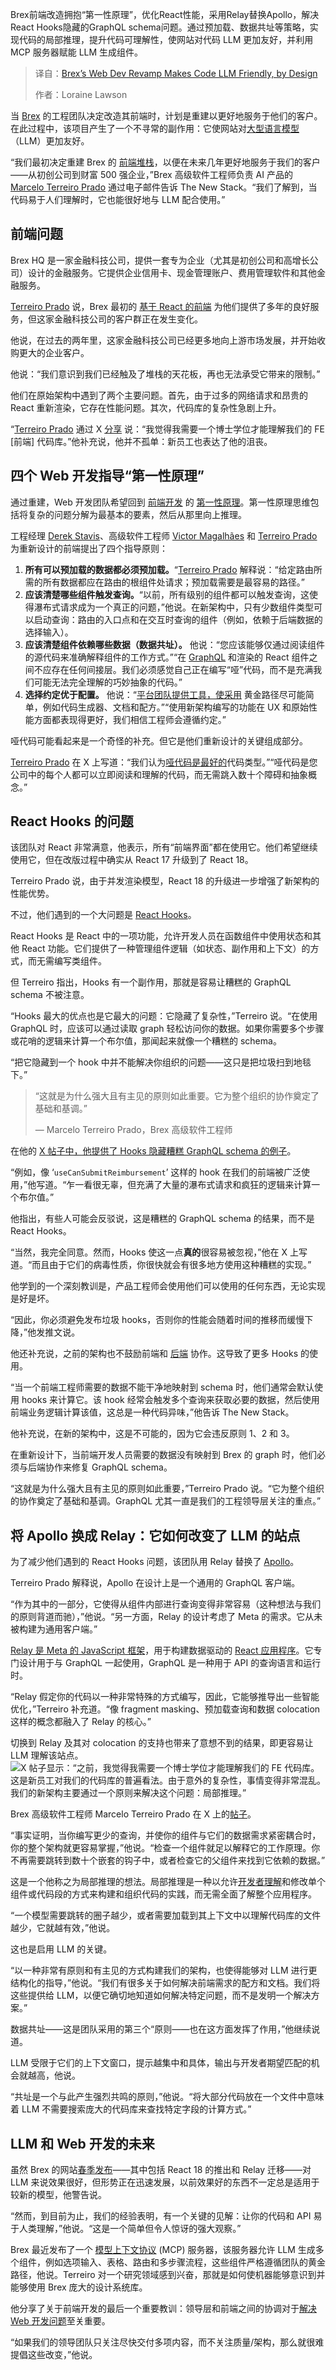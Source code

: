 <!--
title: Brex的Web开发改造在设计上对代码LLM友好
cover: https://cdn.thenewstack.io/media/2025/03/3469338d-hooks.png
summary: Brex前端改造拥抱“第一性原理”，优化React性能，采用Relay替换Apollo，解决React Hooks隐藏的GraphQL schema问题。通过预加载、数据共址等策略，实现代码的局部推理，提升代码可理解性，使网站对代码 LLM 更加友好，并利用 MCP 服务器赋能 LLM 生成组件。
-->

Brex前端改造拥抱“第一性原理”，优化React性能，采用Relay替换Apollo，解决React Hooks隐藏的GraphQL schema问题。通过预加载、数据共址等策略，实现代码的局部推理，提升代码可理解性，使网站对代码 LLM 更加友好，并利用 MCP 服务器赋能 LLM 生成组件。

> 译自：[Brex’s Web Dev Revamp Makes Code LLM Friendly, by Design](https://thenewstack.io/brexs-web-dev-revamp-makes-code-llm-friendly-by-design/)
> 
> 作者：Loraine Lawson

当 [Brex](https://www.brex.com/) 的工程团队决定改造其前端时，计划是重建以更好地服务于他们的客户。在此过程中，该项目产生了一个不寻常的副作用：它使网站对[大型语言模型](https://thenewstack.io/top-5-large-language-models-and-how-to-use-them-effectively/)（LLM）更加友好。

“我们最初决定重建 Brex 的 [前端堆栈](https://roadmap.sh/frontend)，以便在未来几年更好地服务于我们的客户——从初创公司到财富 500 强企业，”Brex 高级软件工程师负责 AI 产品的 [Marcelo Terreiro Prado](https://www.linkedin.com/in/marcelo-t-prado/?originalSubdomain=br) 通过电子邮件告诉 The New Stack。“我们了解到，当代码易于人们理解时，它也能很好地与 LLM 配合使用。”

## 前端问题

Brex HQ 是一家金融科技公司，提供一套专为企业（尤其是初创公司和高增长公司）设计的金融服务。它提供企业信用卡、现金管理账户、费用管理软件和其他金融服务。

[Terreiro Prado](https://www.linkedin.com/in/marcelo-t-prado/?originalSubdomain=br) 说，Brex 最初的 [基于 React 的前端](https://thenewstack.io/new-york-public-library-on-choosing-react-to-rebuild-website/) 为他们提供了多年的良好服务，但这家金融科技公司的客户群正在发生变化。

他说，在过去的两年里，这家金融科技公司已经更多地向上游市场发展，并开始收购更大的企业客户。

他说：“我们意识到我们已经触及了堆栈的天花板，再也无法承受它带来的限制。”

他们在原始架构中遇到了两个主要问题。首先，由于过多的网络请求和昂贵的 React 重新渲染，它存在性能问题。其次，代码库的复杂性急剧上升。

“[Terreiro Prado](https://www.linkedin.com/in/marcelo-t-prado/?originalSubdomain=br) 通过 X [分享](https://x.com/marceloterreiro/status/1883148631123071228) 说：“我觉得我需要一个博士学位才能理解我们的 FE [前端] 代码库。”他补充说，他并不孤单：新员工也表达了他的沮丧。

## 四个 Web 开发指导“第一性原理”

通过重建，Web 开发团队希望回到 [前端开发](https://thenewstack.io/introduction-to-frontend-development) 的 [第一性原理](https://thenewstack.io/web-development-trends-in-2024-a-shift-back-to-simplicity/)。第一性原理思维包括将复杂的问题分解为最基本的要素，然后从那里向上推理。

工程经理 [Derek Stavis](https://www.linkedin.com/in/derekstavis/)、高级软件工程师 [Victor Magalhães](https://www.linkedin.com/in/vhfmag/?originalSubdomain=br) 和 [Terreiro Prado](https://www.linkedin.com/in/marcelo-t-prado/?originalSubdomain=br) 为重新设计的前端提出了四个指导原则：

1. **所有可以预加载的数据都必须预加载。**“[Terreiro Prado](https://www.linkedin.com/in/marcelo-t-prado/?originalSubdomain=br) 解释说：“给定路由所需的所有数据都应在路由的根组件处请求；预加载需要是最容易的路径。”
2. **应该清楚哪些组件触发查询。**“以前，所有级别的组件都可以触发查询，这使得瀑布式请求成为一个真正的问题，”他说。在新架构中，只有少数组件类型可以启动查询：路由的入口点和在交互时查询的组件（例如，依赖于后端数据的选择输入）。
3. **应该清楚组件依赖哪些数据（数据共址）。** 他说：“您应该能够仅通过阅读组件的源代码来准确解释组件的工作方式。”“在 [GraphQL](https://thenewstack.io/how-apollo-makes-llms-more-reliable-with-graphql/) 和渲染的 React 组件之间不应存在任何间接层。我们必须感觉自己正在编写“哑”代码，而不是充满我们可能无法完全理解的巧妙抽象的代码。”
4. **选择约定优于配置。** 他说：“[平台团队提供工具，使采用](https://thenewstack.io/platform-teams-adopt-these-7-developer-productivity-drivers/) 黄金路径尽可能简单，例如代码生成器、文档和配方。”“使用新架构编写的功能在 UX 和原始性能方面都表现得更好，我们相信工程师会遵循约定。”

哑代码可能看起来是一个奇怪的补充。但它是他们重新设计的关键组成部分。

[Terreiro Prado](https://www.linkedin.com/in/marcelo-t-prado/?originalSubdomain=br) 在 X 上写道：“我们认为[哑代码是最好的](https://x.com/marceloterreiro/status/1883148626891047309)代码类型。”“哑代码是您公司中的每个人都可以立即阅读和理解的代码，而无需跳入数十个障碍和抽象概念。”

## React Hooks 的问题

该团队对 React 非常满意，他表示，所有“前端界面”都在使用它。他们希望继续使用它，但在改版过程中确实从 React 17 升级到了 React 18。

Terreiro Prado 说，由于并发渲染模型，React 18 的升级进一步增强了新架构的性能优势。

不过，他们遇到的一个大问题是 [React Hooks](https://react.dev/reference/react/hooks)。

React Hooks 是 React 中的一项功能，允许开发人员在函数组件中使用状态和其他 React 功能。它们提供了一种管理组件逻辑（如状态、副作用和上下文）的方式，而无需编写类组件。

但 Terreiro 指出，Hooks 有一个副作用，那就是容易让糟糕的 GraphQL schema 不被注意。

“Hooks 最大的优点也是它最大的问题：它隐藏了复杂性，”Terreiro 说。“在使用 GraphQL 时，应该可以通过读取 graph 轻松访问你的数据。如果你需要多个步骤或花哨的逻辑来计算一个布尔值，那闻起来就像一个糟糕的 schema。

“把它隐藏到一个 hook 中并不能解决你组织的问题——这只是把垃圾扫到地毯下。”

> “这就是为什么强大且有主见的原则如此重要。它为整个组织的协作奠定了基础和基调。”
>
> — Marcelo Terreiro Prado，Brex 高级软件工程师

在他的 [X 帖子中，他提供了 Hooks 隐藏糟糕 GraphQL schema 的例子](https://x.com/marceloterreiro/status/1883148624785441144)。

“例如，像 ‘`useCanSubmitReimbursement`’ 这样的 hook 在我们的前端被广泛使用，”他写道。“乍一看很无辜，但充满了大量的瀑布式请求和疯狂的逻辑来计算一个布尔值。”

他指出，有些人可能会反驳说，这是糟糕的 GraphQL schema 的结果，而不是 React Hooks。

“当然，我完全同意。然而，Hooks 使这一点**真的**很容易被忽视，”他在 X 上写道。“而且由于它们的病毒性质，你很快就会有很多地方使用这种糟糕的实现。”

他学到的一个深刻教训是，产品工程师会使用他们可以使用的任何东西，无论实现是好是坏。

“因此，你必须避免发布垃圾 hooks，否则你的性能会随着时间的推移而缓慢下降，”他发推文说。

他还补充说，之前的架构也不鼓励前端和 [后端](https://thenewstack.io/introduction-to-backend-development/) 协作。这导致了更多 Hooks 的使用。

“当一个前端工程师需要的数据不能干净地映射到 schema 时，他们通常会默认使用 hooks 来计算它。该 hook 经常会触发多个查询来获取必要的数据，然后使用前端业务逻辑计算该值，这总是一种代码异味，”他告诉 The New Stack。

他补充说，在新的架构中，这是不可能的，因为它会违反原则 1、2 和 3。

在重新设计下，当前端开发人员需要的数据没有映射到 Brex 的 graph 时，他们必须与后端协作来修复 GraphQL schema。

“这就是为什么强大且有主见的原则如此重要，”Terreiro Prado 说。“它为整个组织的协作奠定了基础和基调。GraphQL 尤其一直是我们的工程领导层关注的重点。”

## 将 Apollo 换成 Relay：它如何改变了 LLM 的站点

为了减少他们遇到的 React Hooks 问题，该团队用 Relay 替换了 [Apollo](https://thenewstack.io/apollo-graphql-now-connects-to-rest-apis-with-little-fuss/)。

Terreiro Prado 解释说，Apollo 在设计上是一个通用的 GraphQL 客户端。

“作为其中的一部分，它使得从组件内部进行查询变得非常容易（这种想法与我们的原则背道而驰），”他说。“另一方面，Relay 的设计考虑了 Meta 的需求。它从未被构建为通用客户端。”

[Relay 是 Meta 的 JavaScript 框架](https://thenewstack.io/facebooks-relay-javascript-framework-building-react-applications/)，用于构建数据驱动的 [React 应用程序](https://thenewstack.io/after-a-decade-of-react-is-frontend-a-post-react-world-now/)。它专门设计用于与 GraphQL 一起使用，GraphQL 是一种用于 API 的查询语言和运行时。

“Relay 假定你的代码以一种非常特殊的方式编写，因此，它能够推导出一些智能优化，”Terreiro 补充道。“像 fragment masking、预加载查询和数据 colocation 这样的概念都融入了 Relay 的核心。”

切换到 Relay 及其对 colocation 的支持也带来了意想不到的结果，即更容易让 LLM 理解该站点。
![X 帖子显示：“之前，我觉得我需要一个博士学位才能理解我们的 FE 代码库。这是新员工对我们的代码库的普遍看法。由于意外的复杂性，事情变得非常混乱。我们的新架构主要通过一个原则来解决这个问题：局部推理。”](https://cdn.thenewstack.io/media/2025/03/2aa716f9-marcelo_phd_tweet.png)

Brex 高级软件工程师 Marcelo Terreiro Prado 在 X 上的[帖子](https://x.com/marceloterreiro/status/1883148631123071228)。

“事实证明，当你编写更少的查询，并使你的组件与它们的数据需求紧密耦合时，你的整个架构就更容易掌握，”他说。“检查一个组件就足以解释它的工作原理。你不再需要跳转到数十个嵌套的钩子中，或者检查它的父组件来找到它依赖的数据。”

这是一个他称之为局部推理的想法。局部推理是一种以允许[开发者理解](https://thenewstack.io/codesee-helps-developers-understand-the-codebase/)和修改单个组件或代码段的方式来构建和组织代码的实践，而无需全面了解整个应用程序。

“一个模型需要跳转的圈子越少，或者需要加载到其上下文中以理解代码库的文件越少，它就越有效，”他说。

这也是启用 LLM 的关键。

“以一种非常有原则和有主见的方式构建我们的架构，也使得能够对 LLM 进行更结构化的指导，”他说。“我们有很多关于如何解决前端需求的配方和文档。我们将这些提供给 LLM，以便它确切地知道如何解决特定问题，而不是发明一个解决方案。”

数据共址——这是团队采用的第三个“原则——也在这方面发挥了作用，”他继续说道。

LLM 受限于它们的上下文窗口，提示越集中和具体，输出与开发者期望匹配的机会就越高，他说。

“共址是一个与此产生强烈共鸣的原则，”他说。“将大部分代码放在一个文件中意味着 LLM 不需要搜索庞大的代码库来查找特定字段的计算方式。”

## LLM 和 Web 开发的未来

虽然 Brex 的网站[春季发布](https://www.brex.com/spring-2025)——其中包括 React 18 的推出和 Relay 迁移——对 LLM 来说效果很好，但形势正在迅速发展，以前效果好的东西不一定总是适用于较新的模型，他警告说。

“然而，到目前为止，我们的经验表明，有一个关键的见解：让你的代码和 API 易于人类理解，”他说。“这是一个简单但令人惊讶的强大观察。”

Brex 最近发布了一个 [模型上下文协议](https://thenewstack.io/mcp-the-missing-link-between-ai-agents-and-apis/) (MCP) 服务器，该服务器允许 LLM 生成多个组件，例如选项输入、表格、路由和多步骤流程，这些组件严格遵循团队的黄金路径，他说。Terreiro 对一个研究领域感到兴奋，那就是如何使机器能够意识到并能够使用 Brex 庞大的设计系统库。

他分享了关于前端开发的最后一个重要教训：领导层和前端之间的协调对于[解决 Web 开发问题](https://thenewstack.io/top-problems-developers-need-you-to-fix-now/)至关重要。

“如果我们的领导团队只关注尽快交付多项内容，而不关注质量/架构，那么就很难提倡这些改变，”他说。